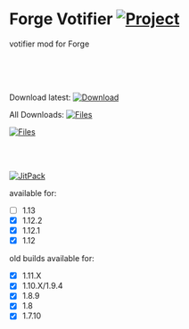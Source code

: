 # Forge Votifier [![Project](http://cf.way2muchnoise.eu/full_293830_downloads.svg)](https://minecraft.curseforge.com/projects/293830)
votifier mod for Forge

<br/>
<br/>
<br/>

Download latest:
[![Download](https://curse.nikky.moe/api/img/293830?logo)](https://curse.nikky.moe/api/url/293830)

All Downloads:
[![Files](https://curse.nikky.moe/api/img/293830/files?logo)](https://minecraft.curseforge.com/projects/293830/files)

[![Files](http://cf.way2muchnoise.eu/versions/Available%20for%20MC_293830_all.svg)](https://minecraft.curseforge.com/projects/293830/files)

<br/>
<br/>

[![JitPack](https://jitpack.io/v/upcraftlp/votifier.svg)](https://jitpack.io/#upcraftlp/votifier)

available for:
- [ ] 1.13
- [x] 1.12.2
- [x] 1.12.1
- [x] 1.12

old builds  available for:
- [x] 1.11.X
- [x] 1.10.X/1.9.4
- [x] 1.8.9
- [x] 1.8
- [x] 1.7.10
